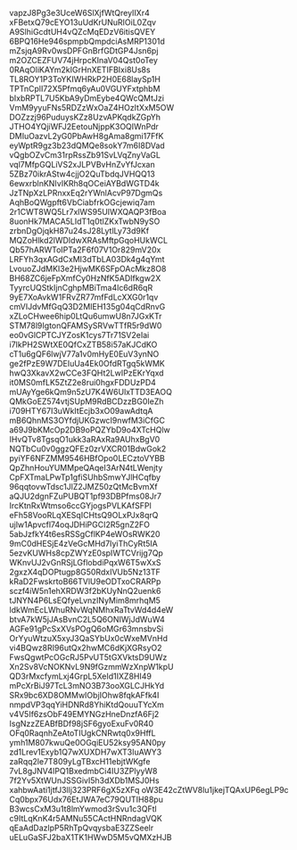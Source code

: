 vapzJ8Pg3e3UceW6SlXjfWtQreyIIXr4
xFBetxQ79cEYO13uUdKrUNuRIOiL0Zqv
A9SlhiGcdtUH4vQZcMqEDzV6itisQVEY
6BPQ16He946spmpbQmpdciAsMRP1301d
mZsjqA9Rv0wsDPFGnBrfGDtGP4Jsn6pj
m2OZCEZFUV74jHrpcKInaV04Qst0oTey
0RAqOliKAYm2kIGrHnXETIFBIxi8Us8s
TL8ROY1P3ToYKIWHRkP2H0E68laySp1H
TPTnCplI72X5Pfmq6yAu0VGUYFxtphbM
bIxbRPTL7U5KbA9yDmEybe4QWcQMtJzi
VmM9yyuFNs5RDZzWxOaZ4HOzItXxM5OW
DOZzzj96PuduysKZz8UzvAPKqdkZGpYh
JTHO4YQjiWFJ2EetouNjppK3OQIWnPdr
DMIuOazvL2yG0PbAwH8gAma8gmi17FfK
eyWptR9gz3b23dQMQe8sokY7m6I8DVad
vQgbOZvCm31rpRssZb91SvLVqZnyVaGL
vql7MfpGQLiVS2xJLPVBvHnZvYfJcxan
5ZBz70ikrAStw4cjjO2QuTbdqJVHQQ13
6ewxrblnKNIvIKRh8qOCeiAYBdWGTD4k
JzTNpXzLPRnxxEq2rYWnlAcvP97DgmQs
AqhBoQWgpft6VbCiabfrkOGcjewiq7am
2r1CWT8WQ5Lr7xlWS95UIWXQAQP3fBoa
8uonHk7MACA5LIdT1q0tlZKxTwbN9ySO
zrbnDgOjqkH87u24sJ28LytlLy73d9Kf
MQZoHlkd2lWDIdwXRAsMftpGqoHUkWCL
Qb57hARWToIPTa2F6f07V1Or829mV20x
LRFYh3qxAGdCxMI3dTbLA03Dk4g4qYmt
LvouoZJdMKI3e2HjwMK6SFpOAcMkz8O8
BH68ZC6jeFpXmfCy0HzNfK5ADIfkgw2X
TyyrcUQStkIjnCghpMBiTma4lc6dR6qR
9yE7XoAvkW1FRvZR77mfFdLcXXG0r1qv
cmVIJdvMfGqQ3D2MIEH135g04qCdRnvG
xZLoCHwee6hip0LtQu6umwU8n7JGxKTr
STM78l9IgtonQFAMSySRVwTTfR5r9dW0
eo0vGlCPTCJYZosK1cys7Tr71SV2eIai
i7IkPH2SWtXE0QfCxZTB58i57aKJCdKO
cT1u6gQF6lwjV77a1v0mHyE0EuV3ynNO
ge2fPzE9W7DEIuUa4Ek0OfdRTgq5kWMK
hwQ3XkavX2wCCe3FQHt2LwIPzEKrYqxd
it0MS0mfLK5ZtZ2e8rui0hgxFDDUzPD4
mUAyYge6kQm9n5zU7K4W6UlxTTD3EAOQ
QMkGoEZ574vtjSUpM9RdBCDzzBG0IeZh
i709HTY67I3uWkItEcjb3xO09awAdtqA
mB6QhnMS3OYfdjUKGzwcI9nwfM3iCfGC
a69J9bKMcOp2DB9oPQZYbD9o4XTcHQlw
IHvQTv8TgsqO1ukk3aRAxRa9AUhxBgV0
NQTbCu0v0ggzQFEz0zrVXCR01BdwGok2
pyiYF6NFZMM9546HBfOpo0LECztoVYBB
QpZhnHouYUMMpeQAqeI3ArN4tLWenjty
CpFXTmaLPwTp1gfiSUhbSmwYJlHCqfby
96qqtovwTdsc1JlZ2JMZ50zQtMcBvmXf
aQJU2dgnFZuPUBQT1pf93DBPfms08Jr7
IrcKtnRxWtmso6ccGYjogsPVLKAfSFPl
eFh58VooRLqXESqICHtsQ9OLxPJx8qrQ
ujlw1Apvcfl74oqJDHiPGCI2R5gnZ2FO
5abJzfkY4t6esRSSgCflKP4eWOsRWK20
9mC0dHESjE4zVeGcMHd7IyiThCyRt5IA
5ezvKUWHs8cpZWYzE0spIWTCVrijg7Qp
WKnvUJ2vGnRSjLGflobdiPqxW6T5wXxS
2gxzX4qDOPtugp8G50RdxIVUb5Nz13TF
kRaD2FwskrtoB66TVlU9eODTxoCRARPp
sczf4iW5n1ehXRDW3f2bKUyNnQ2uenk6
tJNYN4P6LsEQfyeLvnzINyMim8mrhqM5
ldkWmEcLWhuRNvWqNMhxRaTtvWd4d4eW
btvA7kW5jJAsBvnC2L5Q6ONIWjJdWuW4
AGFe91gPcSxXVsPOgQ6oMGr63mnsbvSi
OrYyuWtzuX5xyJ3QaSYbUx0cWxeMVnHd
vi4BQwz8RI96utQx2hwMC6dKjXGRsyO2
FwsQgwtPcOGcRJ5PvUT5tGXVktsD9UWz
Xn2Sv8VcNOKNvL9N9fGzmmWzXnpW1kpU
QD3rMxcfymLxj4GrpL5XeId1IXZ8HI49
mPcXrBiJ97TcL3mNO3B73ooXGLCJHkYd
SRx9bc6XD8OMMwIObjIOhw8fqkAFfk4I
nmpdVP3qqYiHDNRd8YhiKtdQouuTYcXm
v4V5If6zsObF49EMYNGzHneDnzfA6Fj2
IsgNzzZEABfBDf98jSF6gyoExuFv0R40
OFq0RaqnhZeAtoTIUgkCNRwtq0x9HffL
ymh1M807kwuQe0OGqiEU52ksy95AN0py
zd1Lrev1Exyb1Q7wXUXDH7wXT3IuAWY3
zaRqq2le7T809yLgTBxcH11ebjtWKgfe
7vL8gJNV4lPQ1BxedmbCi4IU3ZPlyyW8
7f2Yv5XtWUnJSSGivI5h3dXDb1MSJ0Hs
xahbwAati1jtfJ3llj323PRF6gX5zXFq
oW3E42cZtWV8lu1jkejTQAxUP6egLP9c
Cq0bpx76Udx76EtJWA7eC79QUTIH88pu
B3wcsCxM3u1t8lmYwmod3rSvu1c3QFtl
c9ItLqKnK4r5AMNu55CActHNRndagVQK
qEaAdDazlpP5RhTpQvqysbaE3ZZSeelr
uELuGaSFJ2baX1TK1HWwD5M5vQMXzHJB
